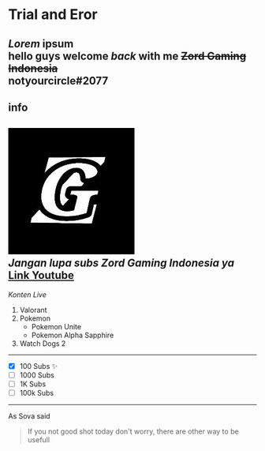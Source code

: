 # Trial and Eror
_Lorem_ **ipsum**</br>
hello **guys** welcome _back_ with me <del>Zord Gaming Indonesia</del></br>
notyourcircle\#2077
---
## info
![Logo](/logo.png)</br>
*Jangan lupa subs **Zord** **Gaming** **Indonesia** ya*</br>
[Link Youtube](https://www.youtube.com/channel/UCHnYSKLPqGVvYX-iDZe8X-g)
---
_Konten Live_<br>
1. Valorant
2. Pokemon
	* Pokemon Unite
	* Pokemon Alpha Sapphire
3. Watch Dogs 2
---
- [x] 100 Subs :sparkles:
- [ ] 1000 Subs
- [ ] 1K Subs
- [ ] 100k Subs
---
As Sova said
>If you not good shot today
>don't worry, there are other way to be usefull


